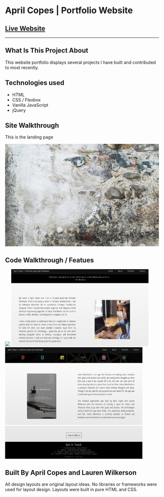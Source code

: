 # April Copes | Portfolio Website
## [Live Website](http://aprilcopes.com)
---

## What Is This Project About
This website portfolio displays several projects I have built and contributed to most recently.

## Technologies used
* HTML
* CSS / Flexbox
* Vanilla JavaScript
* jQuery

## Site Walkthrough
<p>This is the landing page</p>
<p align='center'>
    <img src='readme/images/marble.jpeg'></img>
</p>


## Code Walkthrough / Featues

<img src="readme/images/landing.png" width="450">
<img src="readme/images/about.png" width="450">
<img src="readme/images/portfolio.png" width="450">
<img src="readme/images/contact1.png" width="450">

## Built By April Copes and Lauren Wilkerson
All design layouts are original layout ideas. No libraries or frameworks were used for layout design. Layouts were built in pure HTML and CSS.

